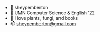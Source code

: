 - 👋 sheypemberton
- 🌱 UMN Computer Science & English '22
- 💞️ I love plants, fungi, and books
- 📫 sheypemberton@gmail.com

<!---
sheypemberton/sheypemberton is a ✨ special ✨ repository because its `README.md` (this file) appears on your GitHub profile.
You can click the Preview link to take a look at your changes.
--->
